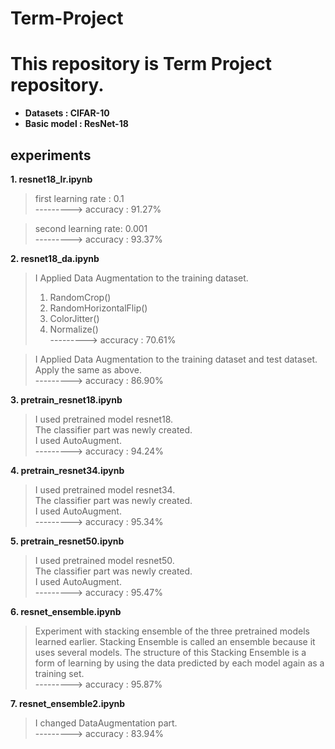 # Term-Project
This repository is Term Project repository.
======================================================================================
- **Datasets : CIFAR-10** </br>
- **Basic model : ResNet-18** </br>

## **experiments** </br>
**1. resnet18_lr.ipynb </br>**
 > first learning rate : 0.1 </br>
 > ---------> accuracy : 91.27% </br>

 > second learning rate: 0.001 </br>
 > ---------> accuracy : 93.37% </br>

**2. resnet18_da.ipynb </br>**
 > I Applied Data Augmentation to the training dataset.</br>
 > 1) RandomCrop()</br>
 > 2) RandomHorizontalFlip()</br>
 > 3) ColorJitter()</br>
 > 4) Normalize()</br>
 > ---------> accuracy : 70.61%</br>

 > I Applied Data Augmentation to the training dataset and test dataset.</br>
 > Apply the same as above.</br>
 > ---------> accuracy : 86.90%</br>

**3. pretrain_resnet18.ipynb </br>**
 > I used pretrained model resnet18.</br>
 > The classifier part was newly created.</br>
 > I used AutoAugment. </br>
 > ---------> accuracy : 94.24% </br>

**4. pretrain_resnet34.ipynb </br>**
 > I used pretrained model resnet34. </br>
 > The classifier part was newly created.</br>
 > I used AutoAugment. </br>
 > ---------> accuracy : 95.34% </br>

**5. pretrain_resnet50.ipynb </br>**
 > I used pretrained model resnet50. </br>
 > The classifier part was newly created.</br>
 > I used AutoAugment. </br>
 > ---------> accuracy : 95.47% </br>

**6. resnet_ensemble.ipynb </br>**
 > Experiment with stacking ensemble of the three pretrained models learned earlier. Stacking Ensemble is called an ensemble because it uses several models. The structure of this Stacking Ensemble is a form of learning by using the data predicted by each model again as a training set.</br>
 > ---------> accuracy : 95.87% </br>

**7. resnet_ensemble2.ipynb </br>**
 > I changed DataAugmentation part.</br>
 > ---------> accuracy : 83.94% </br>
